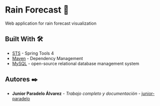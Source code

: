 # Rain Forecast 🚀
Web application for rain forecast visualization

## Built With 🛠️

* [STS](https://spring.io/tools) - Spring Tools 4
* [Maven](https://maven.apache.org/) - Dependency Management
* [MySQL](https://www.mysql.com) - open-source relational database management system

## Autores ✒️

* **Junior Paradelo Álvarez** - *Trabajo completo y documentación* - [junior-paradelo](https://github.com/junior-paradelo)